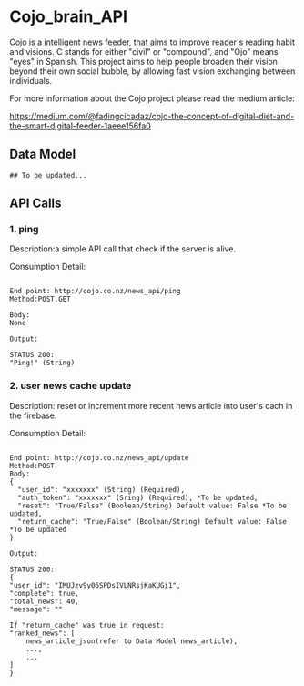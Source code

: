 # Cojo_brain_API
Cojo is a intelligent news feeder, that aims to improve reader's reading habit and visions. C stands for either "civil" or 
"compound", and "Ojo" means "eyes" in Spanish. This project aims to help people broaden their vision beyond their own social bubble,
by allowing fast vision exchanging between individuals.

For more information about the Cojo project please read the medium article:

https://medium.com/@fadingcicadaz/cojo-the-concept-of-digital-diet-and-the-smart-digital-feeder-1aeee156fa0

## Data Model

```
## To be updated...

```

## API Calls

### 1. ping

Description:a simple API call that check if the server is alive.

Consumption Detail:

```

End point: http://cojo.co.nz/news_api/ping
Method:POST,GET

Body:
None

Output:

STATUS 200:
"Ping!" (String)
```


### 2. user news cache update

Description: reset or increment more recent news article into user's cach in the firebase.

Consumption Detail:

```

End point: http://cojo.co.nz/news_api/update
Method:POST
Body:
{
  "user_id": "xxxxxxx" (String) (Required),
  "auth_token": "xxxxxxx" (Sring) (Required), *To be updated,
  "reset": "True/False" (Boolean/String) Default value: False *To be updated,
  "return_cache": "True/False" (Boolean/String) Default value: False *To be updated
}

Output:

STATUS 200:
{
"user_id": "IMUJzv9y06SPDsIVLNRsjKaKUGi1",
"complete": true,
"total_news": 40,
"message": ""

If "return_cache" was true in request:
"ranked_news": [
    news_article_json(refer to Data Model news_article),
    ...,
    ...
]
}

```


